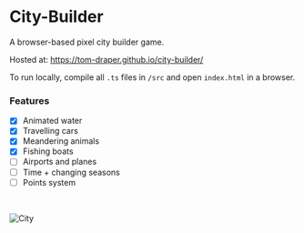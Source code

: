 # City-Builder

A browser-based pixel city builder game.

Hosted at: https://tom-draper.github.io/city-builder/

To run locally, compile all <code>.ts</code> files in <code>/src</code> and open <code>index.html</code> in a browser.

### Features
- [X] Animated water
- [X] Travelling cars
- [X] Meandering animals
- [X] Fishing boats
- [ ] Airports and planes
- [ ] Time + changing seasons
- [ ] Points system

<br>

![City](https://user-images.githubusercontent.com/41476809/147494587-6a85ae90-aca4-4967-90cf-bfba77e694e5.png)
